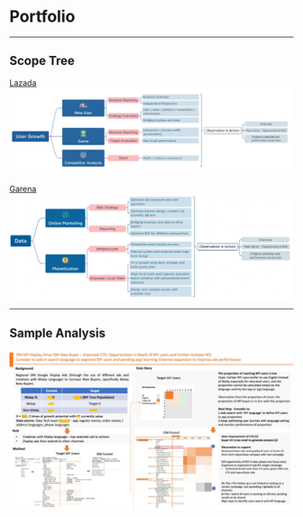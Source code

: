 # Portfolio
---
## Scope Tree

[Lazada](/sample_page)
<img src="images/Lscope.jpeg?raw=true"/>


[Garena](/pdf/sample_presentation.pdf)
<img src="images/Gascope.jpeg?raw=true"/>

---
## Sample Analysis
<img src="images/Qi_project.jpg?raw=true"/>



